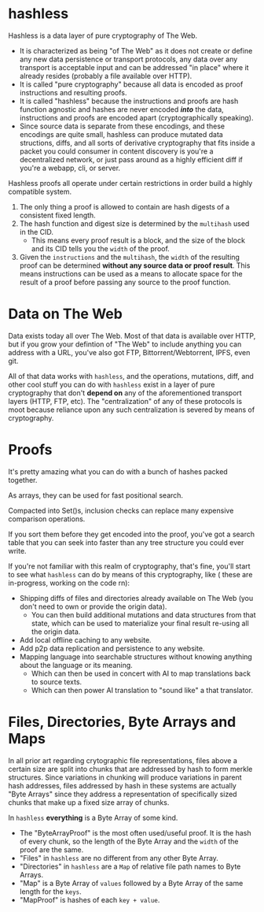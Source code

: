 # hashless

Hashless is a data layer of pure cryptography of The Web.

* It is characterized as being "of The Web" as it does not create or define any new
  data persistence or transport protocols, any data over any
	transport is acceptable input and can be addressed "in place"
	where it already resides (probably a file available over HTTP).
* It is called "pure cryptography" because all data is encoded
  as proof instructions and resulting proofs.
* It is called "hashless" because the instructions and proofs
  are hash function agnostic and hashes are never encoded
	***into*** the data, instructions and proofs are encoded
	apart (cryptographically speaking).
* Since source data is separate from these encodings, and these
  encodings are quite small, hashless can produce mutated data
	structions, diffs, and all sorts of derivative cryptography
	that fits inside a packet you could consumer in content
	discovery is you're a decentralized network, or just pass
	around as a highly efficient diff if you're a webapp, cli,
	or server.

Hashless proofs all operate under certain restrictions in order
build a highly compatible system.

1. The only thing a proof is allowed to contain are hash digests
   of a consistent fixed length.
2. The hash function and digest size is determined by the `multihash`
   used in the CID.
	 * This means every proof result is a block, and the size of the block
	   and its CID tells you the `width` of the proof.
3. Given the `instructions` and the `multihash`, the `width`
   of the resulting proof can be determined **without any
	 source data or proof result**. This means instructions
	 can be used as a means to allocate space for the result
	 of a proof before passing any source to the proof function.

# Data on The Web

Data exists today all over The Web. Most of that data is available
over HTTP, but if you grow your defintion of "The Web" to include
anything you can address with a URL, you've also got FTP, Bittorrent/Webtorrent,
IPFS, even git.

All of that data works with `hashless`, and the operations, mutations,
diff, and other cool stuff you can do with `hashless` exist in a layer
of pure cryptography that don't **depend on** any of the aforementioned
transport layers (HTTP, FTP, etc). The "centralization" of any of these
protocols is moot because reliance upon any such centralization is severed
by means of cryptography.

# Proofs

It's pretty amazing what you can do with a bunch of hashes packed together.

As arrays, they can be used for fast positional search.

Compacted into Set()s, inclusion checks can replace many expensive comparison
operations.

If you sort them before they get encoded into the proof, you've got a search
table that you can seek into faster than any tree structure you could ever
write.

If you're not familiar with this realm of cryptography, that's fine, you'll
start to see what `hashless` can do by means of this cryptography, like (
these are in-progress, working on the code rn):

* Shipping diffs of files and directories already available on The Web (you
  don't need to own or provide the origin data).
	* You can then build additional mutations and data structures from
	  that state, which can be used to materialize your final result
		re-using all the origin data.
* Add local offline caching to any website.
* Add p2p data replication and persistence to any website.
* Mapping language into searchable structures without knowing anything about
  the language or its meaning.
  * Which can then be used in concert with AI to map translations back to source
	  texts.
  * Which can then power AI translation to "sound like" a that translator.

# Files, Directories, Byte Arrays and Maps

In all prior art regarding crytographic file representations, files above
a certain size are split into chunks that are addressed by hash to form
merkle structures. Since variations in chunking will produce variations
in parent hash addresses, files addressed by hash in these systems
are actually "Byte Arrays" since they address a representation of specifically
sized chunks that make up a fixed size array of chunks.

In `hashless` **everything** is a Byte Array of some kind.
* The "ByteArrayProof" is the most often used/useful proof. It
  is the hash of every chunk, so the length of the Byte Array
	and the `width` of the proof are the same.
* "Files" in `hashless` are no different from any other Byte Array.
* "Directories" in `hashless` are a `Map` of relative file path
  names to Byte Arrays.
* "Map" is a Byte Array of `values` followed by a Byte Array of
  the same length for the `keys`.
* "MapProof" is hashes of each `key + value`.


